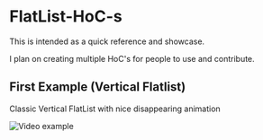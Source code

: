 ﻿# FlatList-HoC-s

This is intended as a quick reference and showcase.

I plan on creating multiple HoC's for people to use and contribute.

## First Example (Vertical Flatlist)

Classic Vertical FlatList with nice disappearing animation

![Video example](https://media2.giphy.com/media/UHFOBpSAMcfGz4TC5S/giphy.gif)
